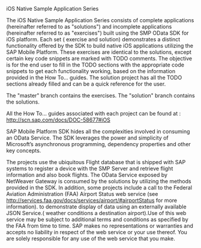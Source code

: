 iOS Native Sample Application Series

The iOS  Native Sample Application Series consists of complete applications (hereinafter referred to as "solutions") and incomplete applications (hereinafter referred to as "exercises") built using the SMP OData SDK for iOS platform. Each set ( exercise and solution) demonstrates a distinct functionality offered by the SDK to build native iOS applications utilizing the SAP Mobile Platform.  These exercises are identical to the solutions, except certain key code snippets are marked with TODO comments.  The objective is for the end user to fill in the TODO sections with the appropriate code snippets to get each functionality working, based on the information provided in the How To… guides. The solution project has all the TODO sections already filled and can be a quick reference for the user.

The "master" branch contains the exercises.
The "solution" branch contains the solutions. 

All the How To... guides associated with each project can be found at :
http://scn.sap.com/docs/DOC-58677#iOS 

 
SAP Mobile Platform  SDK hides all the complexities involved in consuming an OData Service.  The SDK leverages the power and simplicity of Microsoft’s asynchronous programming, dependency properties and other key concepts.  

The projects use the ubiquitous Flight database that is shipped with SAP systems to register a device with the SMP Server and retrieve flight information and also book flights.  The OData Service exposed by NetWeaver Gateway is consumed by the solutions by utilizing the methods provided in the SDK.  In addition, some projects include a call to the Federal Aviation Administration (FAA) Airport Status web service (see http://services.faa.gov/docs/services/airport/#airportStatus for more information). to demonstrate display of data using an externally available JSON Service.( weather conditions a destination airport).Use of this web service may be subject to additional terms and conditions as specified by the FAA from time to time. SAP makes no representations or warranties and accepts no liability in respect of the web service or your use thereof. You are solely responsible for any use of the web service that you make.
